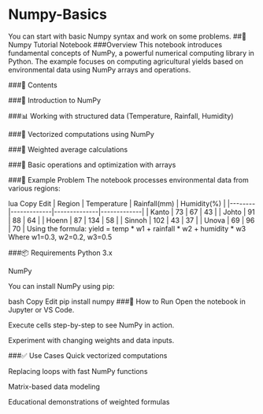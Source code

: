 # Numpy-Basics
You can start with basic Numpy syntax and work on some problems.
##📘 Numpy Tutorial Notebook
###Overview
This notebook introduces fundamental concepts of NumPy, a powerful numerical computing library in Python. The example focuses on computing agricultural yields based on environmental data using NumPy arrays and operations.

###📂 Contents

###📌 Introduction to NumPy

###📊 Working with structured data (Temperature, Rainfall, Humidity)

###🧮 Vectorized computations using NumPy

###🎯 Weighted average calculations

###🧠 Basic operations and optimization with arrays

###📌 Example Problem
The notebook processes environmental data from various regions:

lua
Copy
Edit
| Region | Temperature | Rainfall(mm) | Humidity(%) |
|--------|-------------|--------------|-------------|
| Kanto  |     73      |      67      |     43      |
| Johto  |     91      |      88      |     64      |
| Hoenn  |     87      |     134      |     58      |
| Sinnoh |    102      |      43      |     37      |
| Unova  |     69      |      96      |     70      |
Using the formula:
yield = temp * w1 + rainfall * w2 + humidity * w3
Where w1=0.3, w2=0.2, w3=0.5

###📦 Requirements
Python 3.x

NumPy

You can install NumPy using pip:

bash
Copy
Edit
pip install numpy
###🚀 How to Run
Open the notebook in Jupyter or VS Code.

Execute cells step-by-step to see NumPy in action.

Experiment with changing weights and data inputs.

###✅ Use Cases
Quick vectorized computations

Replacing loops with fast NumPy functions

Matrix-based data modeling

Educational demonstrations of weighted formulas


